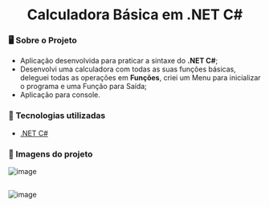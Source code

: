 <div align = "center">
    <h1>Calculadora Básica em .NET C#</h1>
</div>

### 🖥 Sobre o Projeto
- Aplicação desenvolvida para praticar a sintaxe do **.NET C#**;
- Desenvolvi uma calculadora com todas as suas funções básicas, deleguei todas as operações em **Funções**, criei um Menu para inicializar o programa e uma Função para Saída;
- Aplicação para console.
  
### 🌟 Tecnologias utilizadas
- [.NET C#](https://learn.microsoft.com/pt-br/dotnet/csharp/)

### 🎯 Imagens do projeto
![image](https://github.com/LucasBrito794/miniblog/assets/78000311/3d34668a-be37-4caf-95fc-651ec66a0e4c)

## 

![image](https://github.com/LucasBrito794/miniblog/assets/78000311/7edf610e-0af7-41f2-97e5-30e3927583e7)
